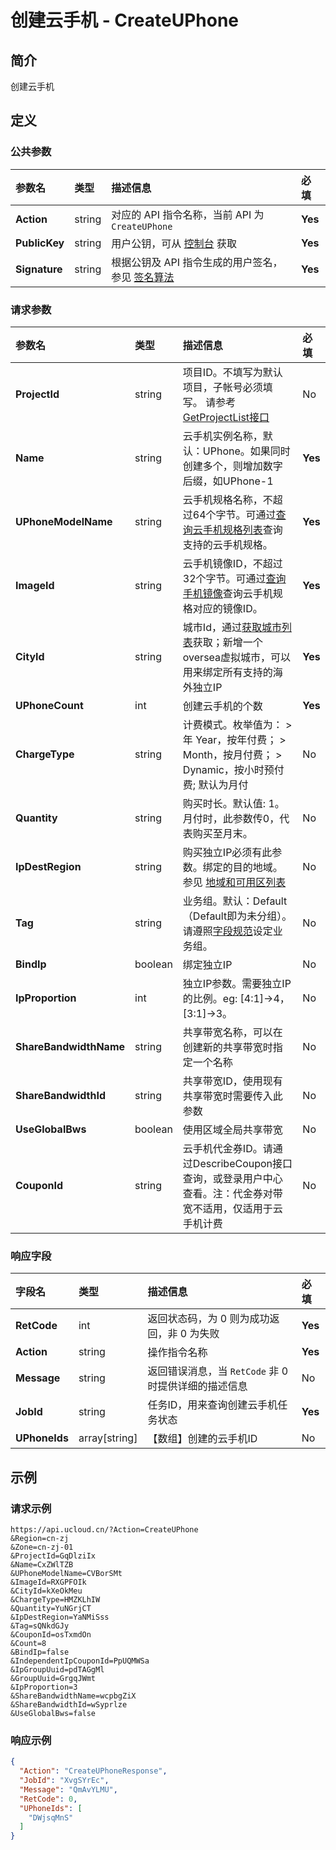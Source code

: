 # 创建云手机 - CreateUPhone

## 简介

创建云手机









## 定义

### 公共参数

| 参数名 | 类型 | 描述信息 | 必填 |
|:---|:---|:---|:---|
| **Action**     | string  | 对应的 API 指令名称，当前 API 为 `CreateUPhone`                        | **Yes** |
| **PublicKey**  | string  | 用户公钥，可从 [控制台](https://console.ucloud.cn/uapi/apikey) 获取                                             | **Yes** |
| **Signature**  | string  | 根据公钥及 API 指令生成的用户签名，参见 [签名算法](api/summary/signature.md)  | **Yes** |

### 请求参数

| 参数名 | 类型 | 描述信息 | 必填 |
|:---|:---|:---|:---|
| **ProjectId** | string | 项目ID。不填写为默认项目，子帐号必须填写。 请参考[GetProjectList接口](https://docs.ucloud.cn/api/summary/get_project_list) |No|
| **Name** | string | 云手机实例名称，默认：UPhone。如果同时创建多个，则增加数字后缀，如UPhone-1 |**Yes**|
| **UPhoneModelName** | string | 云手机规格名称，不超过64个字节。可通过[查询云手机规格列表]()查询支持的云手机规格。 |**Yes**|
| **ImageId** | string | 云手机镜像ID，不超过32个字节。可通过[查询手机镜像]()查询云手机规格对应的镜像ID。 |**Yes**|
| **CityId** | string | 城市Id，通过[获取城市列表](#DescribeUPhoneCities)获取；新增一个oversea虚拟城市，可以用来绑定所有支持的海外独立IP |**Yes**|
| **UPhoneCount** | int | 创建云手机的个数 |**Yes**|
| **ChargeType** | string | 计费模式。枚举值为： > 年 Year，按年付费； > Month，按月付费； > Dynamic，按小时预付费; 默认为月付 |No|
| **Quantity** | string | 购买时长。默认值: 1。月付时，此参数传0，代表购买至月末。 |No|
| **IpDestRegion** | string | 购买独立IP必须有此参数。绑定的目的地域。参见 [地域和可用区列表](https://docs.ucloud.cn/api/summary/regionlist) |No|
| **Tag** | string | 业务组。默认：Default（Default即为未分组）。请遵照[字段规范](api/uhost-api/specification)设定业务组。 |No|
| **BindIp** | boolean | 绑定独立IP |No|
| **IpProportion** | int | 独立IP参数。需要独立IP的比例。eg: [4:1]->4， [3:1]->3。 |No|
| **ShareBandwidthName** | string | 共享带宽名称，可以在创建新的共享带宽时指定一个名称 |No|
| **ShareBandwidthId** | string | 共享带宽ID，使用现有共享带宽时需要传入此参数 |No|
| **UseGlobalBws** | boolean | 使用区域全局共享带宽 |No|
| **CouponId** | string | 云手机代金券ID。请通过DescribeCoupon接口查询，或登录用户中心查看。注：代金券对带宽不适用，仅适用于云手机计费 |No|

### 响应字段

| 字段名 | 类型 | 描述信息 | 必填 |
|:---|:---|:---|:---|
| **RetCode** | int | 返回状态码，为 0 则为成功返回，非 0 为失败 |**Yes**|
| **Action** | string | 操作指令名称 |**Yes**|
| **Message** | string | 返回错误消息，当 `RetCode` 非 0 时提供详细的描述信息 |No|
| **JobId** | string | 任务ID，用来查询创建云手机任务状态 |**Yes**|
| **UPhoneIds** | array[string] | 【数组】创建的云手机ID |No|




## 示例

### 请求示例
    
```
https://api.ucloud.cn/?Action=CreateUPhone
&Region=cn-zj
&Zone=cn-zj-01
&ProjectId=GqDlziIx
&Name=CxZWlTZB
&UPhoneModelName=CVBorSMt
&ImageId=RXGPFOIk
&CityId=kXeOkMeu
&ChargeType=HMZKLhIW
&Quantity=YuNGrjCT
&IpDestRegion=YaNMiSss
&Tag=sQNkdGJy
&CouponId=osTxmdOn
&Count=8
&BindIp=false
&IndependentIpCouponId=PpUQMWSa
&IpGroupUuid=pdTAGgMl
&GroupUuid=GrgqJWmt
&IpProportion=3
&ShareBandwidthName=wcpbgZiX
&ShareBandwidthId=wSyprlze
&UseGlobalBws=false
```

### 响应示例
    
```json
{
  "Action": "CreateUPhoneResponse",
  "JobId": "XvgSYrEc",
  "Message": "QmAvYLMU",
  "RetCode": 0,
  "UPhoneIds": [
    "DWjsqMnS"
  ]
}
```





